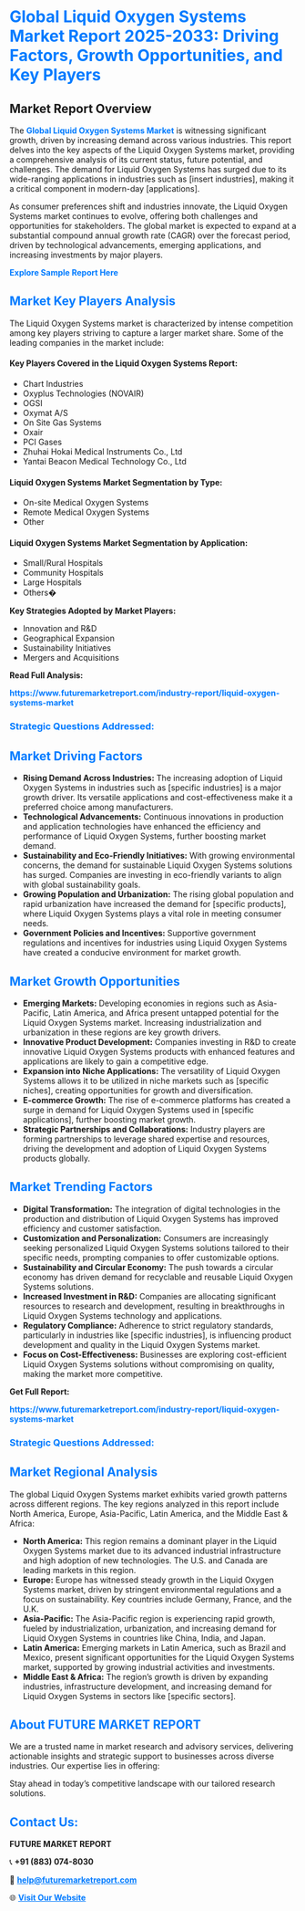 <h1 style="color: #007BFF;">Global Liquid Oxygen Systems Market Report 2025-2033: Driving Factors, Growth Opportunities, and Key Players</h1>

<section id="overview">
<h2>Market Report Overview</h2>
<p>The <a href="https://www.futuremarketreport.com/industry-report/liquid-oxygen-systems-market" style="color: #007BFF; text-decoration: none;"><strong>Global Liquid Oxygen Systems Market</strong></a> is witnessing significant growth, driven by increasing demand across various industries. This report delves into the key aspects of the Liquid Oxygen Systems market, providing a comprehensive analysis of its current status, future potential, and challenges. The demand for Liquid Oxygen Systems has surged due to its wide-ranging applications in industries such as [insert industries], making it a critical component in modern-day [applications].</p>
<p>As consumer preferences shift and industries innovate, the Liquid Oxygen Systems market continues to evolve, offering both challenges and opportunities for stakeholders. The global market is expected to expand at a substantial compound annual growth rate (CAGR) over the forecast period, driven by technological advancements, emerging applications, and increasing investments by major players.</p>
</section>

<section id="overview">
<p><a href="https://www.futuremarketreport.com/request-sample/reportId=84644" style="color: #007BFF; text-decoration: none;"><strong>Explore Sample Report Here</strong></a></p>
</section>

<section id="key-players">
<h2 style="color: #007BFF;">Market Key Players Analysis</h2>
<p>The Liquid Oxygen Systems market is characterized by intense competition among key players striving to capture a larger market share. Some of the leading companies in the market include:</p>
<h4>Key Players Covered in the Liquid Oxygen Systems Report:</h4>
<ul><li>Chart Industries</li><li>Oxyplus Technologies (NOVAIR)</li><li>OGSI</li><li>Oxymat A/S</li><li>On Site Gas Systems</li><li>Oxair</li><li>PCI Gases</li><li>Zhuhai Hokai Medical Instruments Co., Ltd</li><li>Yantai Beacon Medical Technology Co., Ltd</li></ul>
<h4>Liquid Oxygen Systems Market Segmentation by Type:</h4>
<ul><li>On-site Medical Oxygen Systems</li><li>Remote Medical Oxygen Systems</li><li>Other</li></ul>

<h4>Liquid Oxygen Systems Market Segmentation by Application:</h4>
<ul><li>Small/Rural Hospitals</li><li>Community Hospitals</li><li>Large Hospitals</li><li>Others�</li></ul>
<p><strong>Key Strategies Adopted by Market Players:</strong></p>
<ul>
<li>Innovation and R&D</li>
<li>Geographical Expansion</li>
<li>Sustainability Initiatives</li>
<li>Mergers and Acquisitions</li>
</ul>
</section>

<section>
<p><strong>Read Full Analysis: </strong></p><a href="https://www.futuremarketreport.com/industry-report/liquid-oxygen-systems-market" style="color: #007BFF; text-decoration: none;"><strong>https://www.futuremarketreport.com/industry-report/liquid-oxygen-systems-market</strong></a>
<h3 style="color: #007BFF;">Strategic Questions Addressed:</h3>
</section>

<section id="driving-factors">
<h2 style="color: #007BFF;">Market Driving Factors</h2>
<ul>
<li><strong>Rising Demand Across Industries:</strong> The increasing adoption of Liquid Oxygen Systems in industries such as [specific industries] is a major growth driver. Its versatile applications and cost-effectiveness make it a preferred choice among manufacturers.</li>
<li><strong>Technological Advancements:</strong> Continuous innovations in production and application technologies have enhanced the efficiency and performance of Liquid Oxygen Systems, further boosting market demand.</li>
<li><strong>Sustainability and Eco-Friendly Initiatives:</strong> With growing environmental concerns, the demand for sustainable Liquid Oxygen Systems solutions has surged. Companies are investing in eco-friendly variants to align with global sustainability goals.</li>
<li><strong>Growing Population and Urbanization:</strong> The rising global population and rapid urbanization have increased the demand for [specific products], where Liquid Oxygen Systems plays a vital role in meeting consumer needs.</li>
<li><strong>Government Policies and Incentives:</strong> Supportive government regulations and incentives for industries using Liquid Oxygen Systems have created a conducive environment for market growth.</li>
</ul>
</section>

<section id="growth-opportunities">
<h2 style="color: #007BFF;">Market Growth Opportunities</h2>
<ul>
<li><strong>Emerging Markets:</strong> Developing economies in regions such as Asia-Pacific, Latin America, and Africa present untapped potential for the Liquid Oxygen Systems market. Increasing industrialization and urbanization in these regions are key growth drivers.</li>
<li><strong>Innovative Product Development:</strong> Companies investing in R&D to create innovative Liquid Oxygen Systems products with enhanced features and applications are likely to gain a competitive edge.</li>
<li><strong>Expansion into Niche Applications:</strong> The versatility of Liquid Oxygen Systems allows it to be utilized in niche markets such as [specific niches], creating opportunities for growth and diversification.</li>
<li><strong>E-commerce Growth:</strong> The rise of e-commerce platforms has created a surge in demand for Liquid Oxygen Systems used in [specific applications], further boosting market growth.</li>
<li><strong>Strategic Partnerships and Collaborations:</strong> Industry players are forming partnerships to leverage shared expertise and resources, driving the development and adoption of Liquid Oxygen Systems products globally.</li>
</ul>
</section>

<section id="trending-factors">
<h2 style="color: #007BFF;">Market Trending Factors</h2>
<ul>
<li><strong>Digital Transformation:</strong> The integration of digital technologies in the production and distribution of Liquid Oxygen Systems has improved efficiency and customer satisfaction.</li>
<li><strong>Customization and Personalization:</strong> Consumers are increasingly seeking personalized Liquid Oxygen Systems solutions tailored to their specific needs, prompting companies to offer customizable options.</li>
<li><strong>Sustainability and Circular Economy:</strong> The push towards a circular economy has driven demand for recyclable and reusable Liquid Oxygen Systems solutions.</li>
<li><strong>Increased Investment in R&D:</strong> Companies are allocating significant resources to research and development, resulting in breakthroughs in Liquid Oxygen Systems technology and applications.</li>
<li><strong>Regulatory Compliance:</strong> Adherence to strict regulatory standards, particularly in industries like [specific industries], is influencing product development and quality in the Liquid Oxygen Systems market.</li>
<li><strong>Focus on Cost-Effectiveness:</strong> Businesses are exploring cost-efficient Liquid Oxygen Systems solutions without compromising on quality, making the market more competitive.</li>
</ul>
</section>

<section>
<p><strong>Get Full Report: </strong></p><a href="https://www.futuremarketreport.com/industry-report/liquid-oxygen-systems-market" style="color: #007BFF; text-decoration: none;"><strong>https://www.futuremarketreport.com/industry-report/liquid-oxygen-systems-market</strong></a>
<h3 style="color: #007BFF;">Strategic Questions Addressed:</h3>
</section>


<section id="regional-analysis">
<h2 style="color: #007BFF;">Market Regional Analysis</h2>
<p>The global Liquid Oxygen Systems market exhibits varied growth patterns across different regions. The key regions analyzed in this report include North America, Europe, Asia-Pacific, Latin America, and the Middle East & Africa:</p>
<ul>
<li><strong>North America:</strong> This region remains a dominant player in the Liquid Oxygen Systems market due to its advanced industrial infrastructure and high adoption of new technologies. The U.S. and Canada are leading markets in this region.</li>
<li><strong>Europe:</strong> Europe has witnessed steady growth in the Liquid Oxygen Systems market, driven by stringent environmental regulations and a focus on sustainability. Key countries include Germany, France, and the U.K.</li>
<li><strong>Asia-Pacific:</strong> The Asia-Pacific region is experiencing rapid growth, fueled by industrialization, urbanization, and increasing demand for Liquid Oxygen Systems in countries like China, India, and Japan.</li>
<li><strong>Latin America:</strong> Emerging markets in Latin America, such as Brazil and Mexico, present significant opportunities for the Liquid Oxygen Systems market, supported by growing industrial activities and investments.</li>
<li><strong>Middle East & Africa:</strong> The region’s growth is driven by expanding industries, infrastructure development, and increasing demand for Liquid Oxygen Systems in sectors like [specific sectors].</li>
</ul>
</section>

<footer>
<h2 style="color: #007BFF;">About FUTURE MARKET REPORT</h2>
<p>We are a trusted name in market research and advisory services, delivering actionable insights and strategic support to businesses across diverse industries. Our expertise lies in offering:</p>

<p>Stay ahead in today’s competitive landscape with our tailored research solutions.</p>

<h2 style="color: #007BFF;">Contact Us:</h2>
<p><strong>FUTURE MARKET REPORT</strong></p>
<p>📞 <strong>+91 (883) 074-8030</strong></p>
<p>📧 <strong><a href="mailto:help@futuremarketreport.com" style="color: #007BFF;">help@futuremarketreport.com</a></strong></p>
<p>🌐 <strong><a href="https://www.futuremarketreport.com/" style="color: #007BFF;">Visit Our Website</a></strong></p>
</footer>